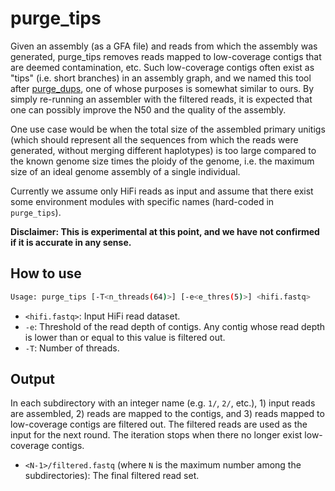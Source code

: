 # purge_tips

Given an assembly (as a GFA file) and reads from which the assembly was generated, purge_tips removes reads mapped to low-coverage contigs that are deemed contamination, etc.
Such low-coverage contigs often exist as "tips" (i.e. short branches) in an assembly graph, and we named this tool after [purge_dups](https://github.com/dfguan/purge_dups), one of whose purposes is somewhat similar to ours.
By simply re-running an assembler with the filtered reads, it is expected that one can possibly improve the N50 and the quality of the assembly.

One use case would be when the total size of the assembled primary unitigs (which should represent all the sequences from which the reads were generated, without merging different haplotypes) is too large compared to the known genome size times the ploidy of the genome, i.e. the maximum size of an ideal genome assembly of a single individual.

Currently we assume only HiFi reads as input and assume that there exist some environment modules with specific names (hard-coded in `purge_tips`).

**Disclaimer: This is experimental at this point, and we have not confirmed if it is accurate in any sense.**

## How to use

```bash
Usage: purge_tips [-T<n_threads(64)>] [-e<e_thres(5)>] <hifi.fastq>
```

- `<hifi.fastq>`: Input HiFi read dataset.
- `-e`: Threshold of the read depth of contigs. Any contig whose read depth is lower than or equal to this value is filtered out.
- `-T`: Number of threads.

## Output

In each subdirectory with an integer name (e.g. `1/`, `2/`, etc.), 1) input reads are assembled, 2) reads are mapped to the contigs, and 3) reads mapped to low-coverage contigs are filtered out. The filtered reads are used as the input for the next round. The iteration stops when there no longer exist low-coverage contigs.

- `<N-1>/filtered.fastq` (where `N` is the maximum number among the subdirectories): The final filtered read set.
